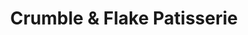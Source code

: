 ---
title: "Crumble & Flake Patisserie"
url: /seattle/crumble-and-flake-patisserie/
shop: bakery
---